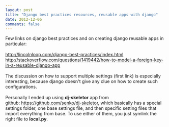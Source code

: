 ```yaml
---
layout: post
title: "Django best practices resources, reusable apps with django"
date: 2012-12-06
comments: false
---
```



Few links on django best practices and on creating django reusable apps in particular:<br /><br /><a href="http://lincolnloop.com/django-best-practices/index.html">http://lincolnloop.com/django-best-practices/index.html</a><br /><a href="http://stackoverflow.com/questions/1419442/how-to-model-a-foreign-key-in-a-reusable-django-app">http://stackoverflow.com/questions/1419442/how-to-model-a-foreign-key-in-a-reusable-django-app</a><br /><br />The discussion on how to support multiple settings (first link) is especially interesting, because django doesn't give any clue on how to create such configurations.<br /><br />Personally I ended up using <b>dj-skeletor</b> app from github:&nbsp;<a href="https://github.com/senko/dj-skeletor">https://github.com/senko/dj-skeletor</a>, which basically has a special settings folder, one base settings file, and then specific setting files that import everything from base. To use either of them, you just symlink the right file to <b>local.py</b>.</div>
